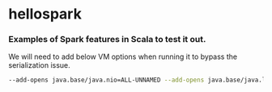 # hellospark
### Examples of Spark features in **Scala** to test it out.
We will need to add below VM options when running it to bypass the serialization issue.
```bash
--add-opens java.base/java.nio=ALL-UNNAMED --add-opens java.base/java.lang.invoke=ALL-UNNAMED --add-opens java.base/java.util=ALL-UNNAMED
```